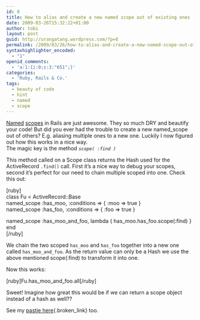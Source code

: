 ```yaml
---
id: 8
title: How to alias and create a new named scope out of existing ones
date: 2009-03-26T15:32:22+01:00
author: tobi
layout: post
guid: http://urangatang.wordpress.com/?p=8
permalink: /2009/03/26/how-to-alias-and-create-a-new-named-scope-out-of-existing-ones/
syntaxhighlighter_encoded:
  - "1"
openid_comments:
  - 'a:1:{i:0;s:3:"651";}'
categories:
  - 'Ruby, Rails & Co.'
tags:
  - beauty of code
  - hint
  - named
  - scope
---
```

[Named](http://www.pathf.com/blogs/2008/06/named-scopes-are-awesome/) [scopes](http://railscasts.com/episodes/108-named-scope) in Rails are just awesome. They so much DRY and beautify your code! But did you ever had the trouble to create a new named_scope out of others? E.g. aliasing multiple ones to a new one. Luckily I now figured out how this works in a nice way.  
The magic key is the method _`scope( :find )`_

This method called on a Scope class returns the Hash used for the ActiveRecord `.find()` call. First it&#8217;s a nice way to debug your scopes, second it&#8217;s perfect for our need to chain multiple scoped into one. Check this out:

[ruby]  
class Fu < ActiveRecord::Base  
named\_scope :has\_moo, :conditions => { :moo => true }  
named\_scope :has\_foo, :conditions => { :foo => true }

named\_scope :has\_moo\_and\_foo, lambda { has\_moo.has\_foo.scope(:find) }  
end  
[/ruby]

We chain the two scoped `has_moo` and `has_foo` together into a new one called `has_moo_and_foo`. As the return value can only be a Hash we use the above mentioned scope(:find) to transform it into one.

Now this works:

[ruby]Fu.has\_moo\_and_foo.all[/ruby]

Sweet! Imagine how great this would be if we can return a scope object instead of a hash as well??

See my [pastie here](http://pastie.org/427839){.broken_link} too.